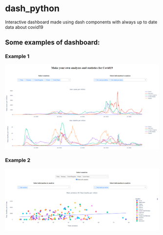 # dash_python

Interactive dashboard made using dash components with always up to date data about covid19 <br>



## Some examples of dashboard:

### Example 1

![First example](/assets/example_1.png)

### Example 2

![Second example](/assets/example_2.png)

